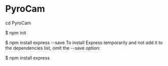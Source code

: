 # PyroCam

cd PyroCam


$ npm init

$ npm install express --save
To install Express temporarily and not add it to the dependencies list, omit the --save option:


$ npm install express
